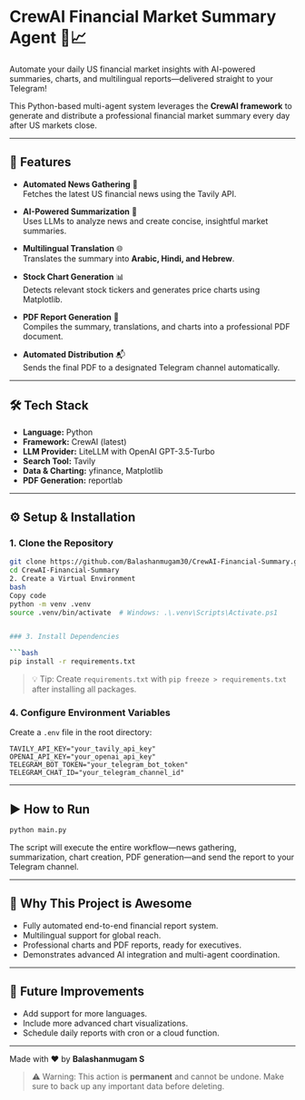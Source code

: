 # CrewAI Financial Market Summary Agent 🚀📈

Automate your daily US financial market insights with AI-powered summaries, charts, and multilingual reports—delivered straight to your Telegram!  

This Python-based multi-agent system leverages the **CrewAI framework** to generate and distribute a professional financial market summary every day after US markets close.

---

## 🌟 Features

- **Automated News Gathering** 📰  
  Fetches the latest US financial news using the Tavily API.  

- **AI-Powered Summarization** 🤖  
  Uses LLMs to analyze news and create concise, insightful market summaries.  

- **Multilingual Translation** 🌐  
  Translates the summary into **Arabic, Hindi, and Hebrew**.  

- **Stock Chart Generation** 📊  
  Detects relevant stock tickers and generates price charts using Matplotlib.  

- **PDF Report Generation** 📝  
  Compiles the summary, translations, and charts into a professional PDF document.  

- **Automated Distribution** 📬  
  Sends the final PDF to a designated Telegram channel automatically.  

---

## 🛠 Tech Stack

- **Language:** Python  
- **Framework:** CrewAI (latest)  
- **LLM Provider:** LiteLLM with OpenAI GPT-3.5-Turbo  
- **Search Tool:** Tavily  
- **Data & Charting:** yfinance, Matplotlib  
- **PDF Generation:** reportlab  

---

## ⚙️ Setup & Installation

### 1. Clone the Repository
```bash
git clone https://github.com/Balashanmugam30/CrewAI-Financial-Summary.git
cd CrewAI-Financial-Summary
2. Create a Virtual Environment
bash
Copy code
python -m venv .venv
source .venv/bin/activate  # Windows: .\.venv\Scripts\Activate.ps1


### 3. Install Dependencies

```bash
pip install -r requirements.txt
```

> 💡 Tip: Create `requirements.txt` with `pip freeze > requirements.txt` after installing all packages.

### 4. Configure Environment Variables

Create a `.env` file in the root directory:

```
TAVILY_API_KEY="your_tavily_api_key"
OPENAI_API_KEY="your_openai_api_key"
TELEGRAM_BOT_TOKEN="your_telegram_bot_token"
TELEGRAM_CHAT_ID="your_telegram_channel_id"
```

---

## ▶️ How to Run

```bash
python main.py
```

The script will execute the entire workflow—news gathering, summarization, chart creation, PDF generation—and send the report to your Telegram channel.

---

## 🚀 Why This Project is Awesome

* Fully automated end-to-end financial report system.
* Multilingual support for global reach.
* Professional charts and PDF reports, ready for executives.
* Demonstrates advanced AI integration and multi-agent coordination.

---

## 🔮 Future Improvements

* Add support for more languages.
* Include more advanced chart visualizations.
* Schedule daily reports with cron or a cloud function.

---

Made with ❤️ by **Balashanmugam S**
> ⚠️ Warning: This action is **permanent** and cannot be undone. Make sure to back up any important data before deleting.
```


